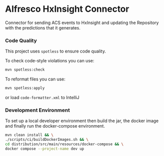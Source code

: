 # Alfresco HxInsight Connector

Connector for sending ACS events to HxInsight and updating the Repository with the predictions that it generates.


### Code Quality
This project uses `spotless` to ensure code quality.

To check code-style violations you can use:
```bash
mvn spotless:check
```
To reformat files you can use:
```bash
mvn spotless:apply
```
or load `code-formatter.xml` to IntelliJ

### Development Environment

To set up a local developer environment then build the jar, the docker image and finally run the docker-compose environment.

```bash
mvn clean install && \
./scripts/ci/buildDockerImages.sh && \
cd distribution/src/main/resources/docker-compose && \
docker compose --project-name dev up
```
